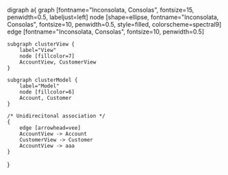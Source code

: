 
digraph a{
    graph [fontname="Inconsolata, Consolas", fontsize=15, penwidth=0.5, labeljust=left]
    node [shape=ellipse, fontname="Inconsolata, Consolas", fontsize=10, penwidth=0.5,
        style=filled, colorscheme=spectral9]
    edge [fontname="Inconsolata, Consolas", fontsize=10, penwidth=0.5]

    subgraph clusterView {
        label="View"
        node [fillcolor=7]
        AccountView, CustomerView
    }

    subgraph clusterModel {
        label="Model"
        node [fillcolor=6]
        Account, Customer
    }

    /* Unidirecitonal association */
    {
        edge [arrowhead=vee]
        AccountView -> Account
        CustomerView -> Customer
        AccountView -> aaa
    }
}

```
